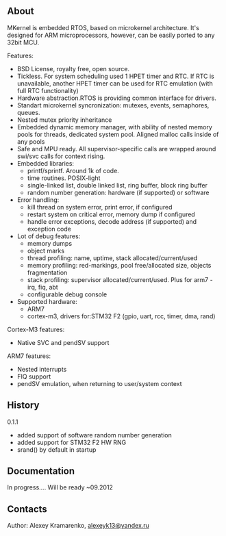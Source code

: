 About
-----

MKernel is embedded RTOS, based on microkernel architecture.
It's designed for ARM microprocessors, however, can be easily ported to any
32bit MCU.

Features:

- BSD License, royalty free, open source.
- Tickless. For system scheduling used 1 HPET timer and RTC. If RTC is
unavailable, another HPET timer can be used for RTC emulation (with full RTC
functionality)
- Hardware abstraction.RTOS is providing common interface for drivers.
- Standart microkernel syncronization: mutexes, events, semaphores, queues.
- Nested mutex priority inheritance
- Embedded dynamic memory manager, with ability of nested memory pools for 
  threads, dedicated system pool. Aligned malloc calls inside of any pools
- Safe and MPU ready. All supervisor-specific calls are wrapped around 
  swi/svc calls for context rising.
- Embedded libraries:
  * printf/sprintf. Around 1k of code.
  * time routines. POSIX-light
  * single-linked list, double linked list, ring buffer, block ring buffer
  * random number generation: hardware (if supported) or software
- Error handling:
  * kill thread on system error, print error, if configured
  * restart system on critical error, memory dump if configured
  * handle error exceptions, decode address (if supported) and exception code
- Lot of debug features:
  * memory dumps
  * object marks
  * thread profiling: name, uptime, stack allocated/current/used
  * memory profiling: red-markings, pool free/allocated size, objects fragmentation
  * stack profiling: supervisor allocated/current/used. Plus for arm7 - irq, fiq, abt
  * configurable debug console
- Supported hardware:
  * ARM7
  * cortex-m3, drivers for:STM32 F2 (gpio, uart, rcc, timer, dma, rand)

Cortex-M3 features:
- Native SVC and pendSV support

ARM7 features:
- Nested interrupts
- FIQ support
- pendSV emulation, when returning to user/system context

History
-------

0.1.1
- added support of software random number generation
- added support for STM32 F2 HW RNG
- srand() by default in startup

Documentation
-------------

In progress.... Will be ready ~09.2012

Contacts
--------

Author: Alexey Kramarenko, alexeyk13@yandex.ru
